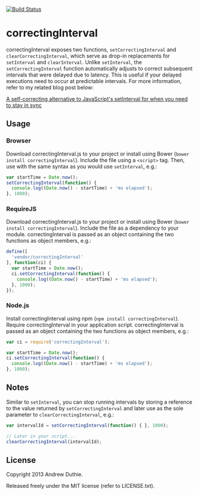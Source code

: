 [![Build Status](https://travis-ci.org/aduth/correctingInterval.png?branch=master)](https://travis-ci.org/aduth/correctingInterval)

# correctingInterval


correctingInterval exposes two functions, `setCorrectingInterval` and `clearCorrectingInterval`, which serve as drop-in replacements for `setInterval` and `clearInterval`. Unlike `setInterval`, the `setCorrectingInterval` function automatically adjusts to correct subsequent intervals that were delayed due to latency. This is useful if your delayed executions need to occur at predictable intervals. For more information, refer to my related blog post below:

[A self-correcting alternative to JavaScript's setInterval for when you need to stay in sync](http://www.andrewduthie.com/post/setCorrectingInterval/)

## Usage

### Browser

Download correctingInterval.js to your project or install using Bower (`bower install correctingInterval`). Include the file using a `<script>` tag. Then, use with the same syntax as you would use `setInterval`, e.g.:

```javascript
var startTime = Date.now();
setCorrectingInterval(function() {
  console.log((Date.now() - startTime) + 'ms elapsed');
}, 1000);
```

### RequireJS

Download correctingInterval.js to your project or install using Bower (`bower install correctingInterval`). Include the file as a dependency to your module. correctingInterval is passed as an object containing the two functions as object members, e.g.:

```javascript
define([
  'vendor/correctingInterval'
], function(ci) {
  var startTime = Date.now();
  ci.setCorrectingInterval(function() {
    console.log((Date.now() - startTime) + 'ms elapsed');
  }, 1000);
});
```

### Node.js

Install correctingInterval using npm (`npm install correctingInterval`). Require correctingInterval in your application script. correctingInterval is passed as an object containing the two functions as object members, e.g.:

```javascript
var ci = require('correctingInterval');

var startTime = Date.now();
ci.setCorrectingInterval(function() {
  console.log((Date.now() - startTime) + 'ms elapsed');
}, 1000);
```

## Notes

Similar to `setInterval`, you can stop running intervals by storing a reference to the value returned by `setCorrectingInterval` and later use as the sole parameter to `clearCorrectingInterval`, e.g.:

```javascript
var intervalId = setCorrectingInterval(function() { }, 1000);

// Later in your script...
clearCorrectingInterval(intervalId);
```

## License

Copyright 2013 Andrew Duthie.

Released freely under the MIT license (refer to LICENSE.txt).
